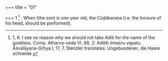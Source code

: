+++
title = "01"

+++
1 [^1] . When (the son) is one year old, the Cūḍākaraṇa (i.e. the tonsure of his head, should be performed),


[^1]:  1, 6. I see no reason why we should not take Aditi for the name of the goddess. Comp. Atharva-veda VI, 68, 2: Aditiḥ śmaśru vapatu. Āśvalāyana-Gṛhya I, 17, 7. Stenzler translates: Ungebundener, die Haare schneide.
